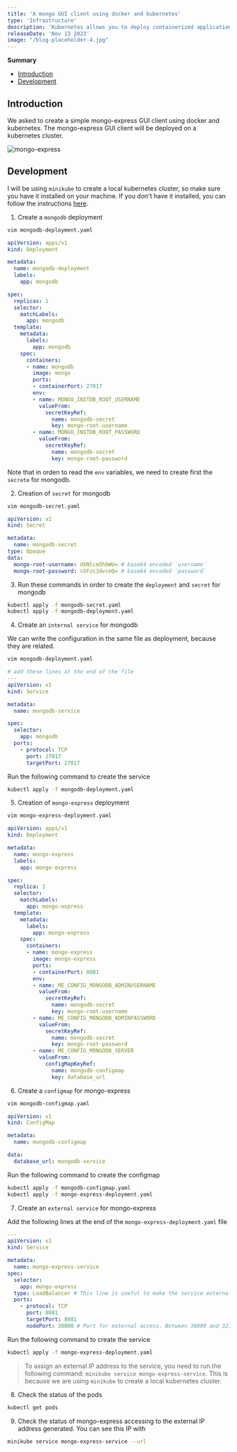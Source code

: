 ```yaml
---
title: 'A mongo GUI client using docker and kubernetes'
type: 'Infrastructure'
description: 'Kubernetes allows you to deploy containerized applications at scale. In this project, I will be deploying a mongo GUI client using docker and kubernetes.'
releaseDate: 'Nov 13 2023'
image: "/blog-placeholder-4.jpg"
---
```

**Summary**

- [Introduction](#introduction)
- [Development](#development)

## Introduction

We asked to create a simple mongo-express GUI client using docker and kubernetes. The mongo-express GUI client will be deployed on a kubernetes cluster.

![mongo-express](/content/projects/mongo-express/desired.png)

## Development

I will be using `minikube` to create a local kubernetes cluster, so make sure you have it installed on your machine. If you don't have it installed, you can follow the instructions [here](https://minikube.sigs.k8s.io/docs/start/).

1. Create a `mongodb` deployment

```bash
vim mongodb-deployment.yaml
```

```yaml
apiVersion: apps/v1
kind: Deployment

metadata:
  name: mongodb-deployment
  labels:
    app: mongodb

spec:
  replicas: 1
  selector:
    matchLabels:
      app: mongodb
  template:
    metadata:
      labels:
        app: mongodb
    spec:
      containers:
      - name: mongodb
        image: mongo
        ports:
        - containerPort: 27017
        env:
        - name: MONGO_INITDB_ROOT_USERNAME
          valueFrom:
            secretKeyRef:
              name: mongodb-secret
              key: mongo-root-username 
        - name: MONGO_INITDB_ROOT_PASSWORD
          valueFrom:
            secretKeyRef:
              name: mongodb-secret
              key: mongo-root-password
```

Note that in orden to read the `env` variables, we need to create first the `secrete` for mongodb.

2. Creation of `secret` for mongodb

```bash
vim mongodb-secret.yaml
```

```yaml
apiVersion: v1
kind: Secret

metadata:
  name: mongodb-secret
type: Opaque
data:
  mongo-root-username: dXNlcm5hbWU= # base64 encoded `username`
  mongo-root-password: cGFzc3dvcmQ= # base64 encoded `password`
```

3. Run these commands in order to create the `deployment` and `secret` for mongodb

```bash
kubectl apply -f mongodb-secret.yaml
kubectl apply -f mongodb-deployment.yaml
```

4. Create an `internal service` for mongodb

We can write the configuration in the same file as deployment, because they are related.

```bash
vim mongodb-deployment.yaml
```
  
```yaml 
# add these lines at the end of the file
---
apiVersion: v1
kind: Service

metadata:
  name: mongodb-service

spec:
  selector:
    app: mongodb
  ports:
    - protocol: TCP
      port: 27017
      targetPort: 27017
```

Run the following command to create the service

```bash
kubectl apply -f mongodb-deployment.yaml
```

5. Creation of `mongo-express` deployment

```bash
vim mongo-express-deployment.yaml
```

```yaml
apiVersion: apps/v1
kind: Deployment

metadata:
  name: mongo-express
  labels:
    app: mongo-express

spec:
  replica: 1
  selector:
    matchLabels:
      app: mongo-express
  template:
    metadata:
      labels:
        app: mongo-express
    spec:
      containers:
      - name: mongo-express
        image: mongo-express
        ports:
        - containerPort: 8081
        env:
        - name: ME_CONFIG_MONGODB_ADMINUSERNAME
          valueFrom:
            secretKeyRef:
              name: mongodb-secret
              key: mongo-root-username
        - name: ME_CONFIG_MONGODB_ADMINPASSWORD
          valueFrom:
            secretKeyRef:
              name: mongodb-secret
              key: mongo-root-password
        - name: ME_CONFIG_MONGODB_SERVER
          valueFrom:
            configMapKeyRef:
              name: mongodb-configmap
              key: database_url
```

6. Create a `configmap` for mongo-express

```bash
vim mongodb-configmap.yaml
```

```yaml
apiVersion: v1
kind: ConfigMap

metadata:
  name: mongodb-configmap

data:
  database_url: mongodb-service
```

Run the following command to create the configmap

```bash
kubectl apply -f mongodb-configmap.yaml
kubectl apply -f mongo-express-deployment.yaml
```

7. Create an `external service` for mongo-express

Add the following lines at the end of the `mongo-express-deployment.yaml` file

```yaml
---
apiVersion: v1
kind: Service

metadata:
  name: mongo-express-service
spec:
  selector:
    app: mongo-express
  type: LoadBalancer # This line is useful to make the service externally accessible
  ports:
    - protocol: TCP
      port: 8081
      targetPort: 8081 
      nodePort: 30000 # Port for external access. Between 30000 and 32767
```

Run the following command to create the service

```bash
kubectl apply -f mongo-express-deployment.yaml
```

> To assign an external IP address to the service, you need to run the following command: `minikube service mongo-express-service`. This is because we are using `minikube` to create a local kubernetes cluster.

8. Check the status of the pods

```bash
kubectl get pods
```

9. Check the status of mongo-express accessing to the external IP address generated. You can see this IP with

```bash
minikube service mongo-express-service --url
```
